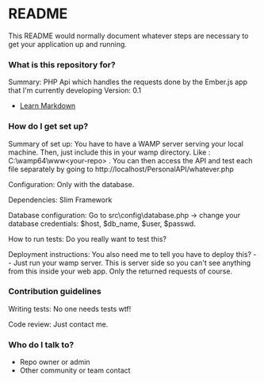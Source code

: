 # README #

This README would normally document whatever steps are necessary to get your application up and running.

### What is this repository for? ###

Summary: PHP Api which handles the requests done by the Ember.js app that I'm currently developing
Version: 0.1
* [Learn Markdown](https://bitbucket.org/tutorials/markdowndemo)

### How do I get set up? ###

Summary of set up: 
You have to have a WAMP server serving your local machine. Then, just include this in your wamp directory.
Like : C:\\wamp64\www\<your-repo> . You can then access the API and test each file separately by going to http://localhost/PersonalAPI/whatever.php

Configuration:
Only with the database.

Dependencies:
Slim Framework
 
Database configuration:
Go to src\config\database.php -> change your database credentials: $host, $db_name, $user, $passwd.

How to run tests: 
Do you really want to test this?

Deployment instructions:
You also need me to tell you have to deploy this? -- Just run your wamp server. This is server side so you can't see anything from this inside your web app. Only the returned requests of course.

### Contribution guidelines ###

Writing tests:
No one needs tests wtf!

Code review:
Just contact me.

### Who do I talk to? ###

* Repo owner or admin
* Other community or team contact
